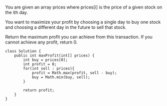 You are given an array prices where prices[i] is the price of a given stock on the ith day.

You want to maximize your profit by choosing a single day to buy one stock and choosing a different day in the future to sell that stock.

Return the maximum profit you can achieve from this transaction. If you cannot achieve any profit, return 0.

```
class Solution {
    public int maxProfit(int[] prices) {
        int buy = prices[0];
        int profit = 0;
        for(int sell : prices){
            profit = Math.max(profit, sell - buy);
            buy = Math.min(buy, sell);
        }

        return profit;
    }
}
```
